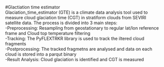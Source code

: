 #Glactiation time estimator  
Glaciation_time_estimator (GTE) is a climate data analysis tool used to measure cloud glaciation time (CGT) in stratiform clouds from SEVIRI satellite data. The process is divided into 3 main steps:  
-Preprocessing: Resampling from geostationary to regular lat/lon reference frame and Cloud top temperature filtering  
-Tracking: The PyFLEXTRKR library is used to track the iltered cloud fragments  
-Postprocessing: The tracked fragmetns are analysed and data on each cloud is stored into a parqut binary  
-Result Analysis: Cloud glaciation is identified and CGT is measured
